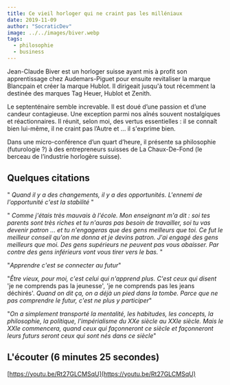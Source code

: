 ```yaml
---
title: Ce vieil horloger qui ne craint pas les milléniaux
date: 2019-11-09
author: "SocraticDev"
image: ../../images/biver.webp
tags:
  - philosophie
  - business
---
```


Jean-Claude Biver est un horloger suisse ayant mis à profit son apprentissage chez Audemars-Piguet pour ensuite revitaliser la marque Blancpain et créer la marque Hublot. Il dirigeait jusqu'à tout récemment la destinée des marques Tag Heuer, Hublot et Zenith.

Le septenténaire semble increvable. Il est doué d’une passion et d’une candeur contagieuse. Une exception parmi nos aînés souvent nostalgiques et réactionnaires. Il réunit, selon moi, des vertus essentielles : il se connaît bien lui-même, il ne craint pas l’Autre et … il s'exprime bien.

Dans une micro-conférence d’un quart d’heure, il présente sa philosophie (futurologie ?) à des entrepreneurs suisses de La Chaux-De-Fond (le berceau de l’industrie horlogère suisse).

## Quelques citations

" _Quand il y a des changements, il y a des opportunités. L'ennemi de l'opportunité c'est la stabilité_ "

" _Comme j'étais très mauvais à l'école. Mon enseignant m'a dit : soi tes parents sont très riches et tu n'auras pas besoin de travailler, soi tu vas devenir patron ... et tu n'engageras que des gens meilleurs que toi. Ce fut le meilleur conseil qu'on me donna et je devins patron. J'ai engagé des gens meilleurs que moi. Des gens supérieurs ne peuvent pas vous abaisser. Par contre des gens inférieurs vont vous tirer vers le bas._ "

"_Apprendre c'est se connecter au futur_"

 "_Être vieux, pour moi, c'est celui qui n'apprend plus. C'est ceux qui disent_ 'je ne comprends pas la jeunesse', 'je ne comprends pas les jeans déchirés'. _Quand on dit ça, on a déjà un pied dans la tombe. Parce que ne pas comprendre le futur, c'est ne plus y participer_"

 "_On a simplement transporté la mentalité, les habitudes, les concepts, la philosophie, la politique, l'impérialisme du XXe siècle au XXIe siècle. Mais le XXIe commencera, quand ceux qui façonneront ce siècle et façonneront leurs futurs seront ceux qui sont nés dans ce siècle_"

## L'écouter (6 minutes 25 secondes)

[https://youtu.be/Rt27GLCMSqU](https://youtu.be/Rt27GLCMSqU)